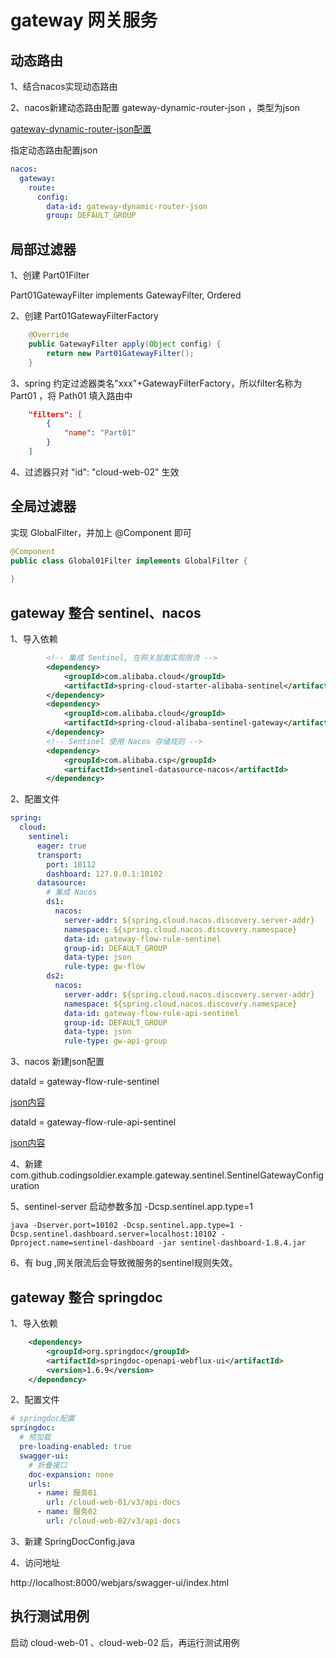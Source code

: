 # gateway 网关服务

## 动态路由

1、结合nacos实现动态路由

2、nacos新建动态路由配置 gateway-dynamic-router-json ，类型为json

[gateway-dynamic-router-json配置](src/main/resources/nacos配置/gateway-dynamic-router-json.json)

指定动态路由配置json

```yaml
nacos:
  gateway:
    route:
      config:
        data-id: gateway-dynamic-router-json
        group: DEFAULT_GROUP
```

## 局部过滤器

1、创建 Part01Filter

Part01GatewayFilter implements GatewayFilter, Ordered

2、创建 Part01GatewayFilterFactory

```java
    @Override
    public GatewayFilter apply(Object config) {
        return new Part01GatewayFilter();
    }
```

3、spring 约定过滤器类名"xxx"+GatewayFilterFactory，所以filter名称为 Part01 ，将 Path01 填入路由中

```json
    "filters": [
        {
            "name": "Part01"
        }
    ]
```

4、过滤器只对 "id": "cloud-web-02" 生效

## 全局过滤器

实现 GlobalFilter，并加上 @Component 即可

```java
@Component
public class Global01Filter implements GlobalFilter {
    
}
```

## gateway 整合 sentinel、nacos

1、导入依赖

```xml
        <!-- 集成 Sentinel, 在网关层面实现限流 -->
        <dependency>
            <groupId>com.alibaba.cloud</groupId>
            <artifactId>spring-cloud-starter-alibaba-sentinel</artifactId>
        </dependency>
        <dependency>
            <groupId>com.alibaba.cloud</groupId>
            <artifactId>spring-cloud-alibaba-sentinel-gateway</artifactId>
        </dependency>
        <!-- Sentinel 使用 Nacos 存储规则 -->
        <dependency>
            <groupId>com.alibaba.csp</groupId>
            <artifactId>sentinel-datasource-nacos</artifactId>
        </dependency>
```

2、配置文件

```yaml
spring:
  cloud:
    sentinel:
      eager: true
      transport:
        port: 10112
        dashboard: 127.0.0.1:10102
      datasource:
        # 集成 Nacos
        ds1:
          nacos:
            server-addr: ${spring.cloud.nacos.discovery.server-addr}
            namespace: ${spring.cloud.nacos.discovery.namespace}
            data-id: gateway-flow-rule-sentinel
            group-id: DEFAULT_GROUP
            data-type: json
            rule-type: gw-flow
        ds2:
          nacos:
            server-addr: ${spring.cloud.nacos.discovery.server-addr}
            namespace: ${spring.cloud.nacos.discovery.namespace}
            data-id: gateway-flow-rule-api-sentinel
            group-id: DEFAULT_GROUP
            data-type: json
            rule-type: gw-api-group
```

3、nacos 新建json配置

dataId = gateway-flow-rule-sentinel

[json内容](gateway-flow-rule-sentinel.json)

dataId = gateway-flow-rule-api-sentinel

[json内容](gateway-flow-rule-api-sentinel.json)

4、新建 com.github.codingsoldier.example.gateway.sentinel.SentinelGatewayConfiguration

5、sentinel-server 启动参数多加 -Dcsp.sentinel.app.type=1

    java -Dserver.port=10102 -Dcsp.sentinel.app.type=1 -Dcsp.sentinel.dashboard.server=localhost:10102 -Dproject.name=sentinel-dashboard -jar sentinel-dashboard-1.8.4.jar

6、有 bug ,网关限流后会导致微服务的sentinel规则失效。

## gateway 整合 springdoc
1、导入依赖

```xml
    <dependency>
        <groupId>org.springdoc</groupId>
        <artifactId>springdoc-openapi-webflux-ui</artifactId>
        <version>1.6.9</version>
    </dependency>
```

2、配置文件

```yaml
# springdoc配置
springdoc:
  # 预加载
  pre-loading-enabled: true
  swagger-ui:
    # 折叠接口
    doc-expansion: none
    urls:
      - name: 服务01
        url: /cloud-web-01/v3/api-docs
      - name: 服务02
        url: /cloud-web-02/v3/api-docs

```
3、新建 SpringDocConfig.java

4、访问地址

http://localhost:8000/webjars/swagger-ui/index.html

## 执行测试用例
启动 cloud-web-01 、cloud-web-02 后，再运行测试用例
